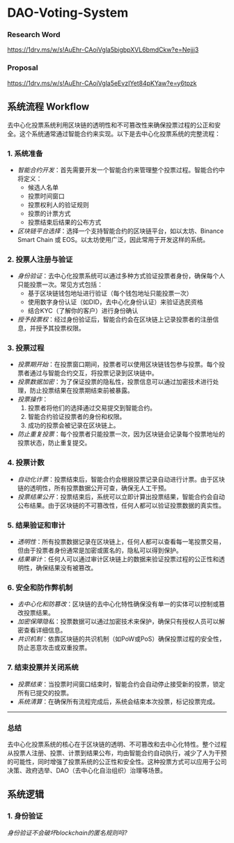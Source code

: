 # DAO-Voting-System
### Research Word
https://1drv.ms/w/s!AuEhr-CAoiVgla5bigbpXVL6bmdCkw?e=Nejjj3
### Proposal
https://1drv.ms/w/s!AuEhr-CAoiVgla5eEvzIYet84pKYaw?e=y6tpzk

## 系统流程 Workflow   
去中心化投票系统利用区块链的透明性和不可篡改性来确保投票过程的公正和安全。这个系统通常通过智能合约来实现。以下是去中心化投票系统的完整流程：   
### 1. 系统准备   
- *智能合约开发*：首先需要开发一个智能合约来管理整个投票过程。智能合约中将定义：   
    - 候选人名单   
    - 投票时间窗口   
    - 投票权利人的验证规则   
    - 投票的计票方式   
    - 投票结束后结果的公布方式   
- *区块链平台选择*：选择一个支持智能合约的区块链平台，如以太坊、Binance Smart Chain 或 EOS。以太坊使用广泛，因此常用于开发这样的系统。   
   
### 2. 投票人注册与验证   
- *身份验证*：去中心化投票系统可以通过多种方式验证投票者身份，确保每个人只能投票一次。常见方式包括：   
    - 基于区块链钱包地址进行验证（每个钱包地址只能投票一次）   
    - 使用数字身份认证（如DID，去中心化身份认证）来验证选民资格   
    - 结合KYC（了解你的客户）进行身份确认   
- *授予投票权*：经过身份验证后，智能合约会在区块链上记录投票者的注册信息，并授予其投票权限。   
   
### 3. 投票过程   
- *投票期开始*：在投票窗口期间，投票者可以使用区块链钱包参与投票。每个投票者通过与智能合约交互，将投票记录到区块链中。   
- *投票数据加密*：为了保证投票的隐私性，投票信息可以通过加密技术进行处理，防止投票结果在投票期结束前被暴露。   
- *投票操作*：   
    1. 投票者将他们的选择通过交易提交到智能合约。   
    2. 智能合约验证投票者的身份和权限。   
    3. 成功的投票会被记录在区块链上。   
- *防止重复投票*：每个投票者只能投票一次，因为区块链会记录每个投票地址的投票状态，防止重复提交。   
   
### 4. 投票计数   
- *自动化计票*：投票结束后，智能合约会根据投票记录自动进行计票。由于区块链的透明性，所有投票数据公开可查，确保无人工干预。   
- *投票结果公开*：投票结束后，系统可以立即计算出投票结果，智能合约会自动公布结果。由于区块链的不可篡改性，任何人都可以验证投票数据的真实性。   
   
### 5. 结果验证和审计   
- *透明性*：所有投票数据记录在区块链上，任何人都可以查看每一笔投票交易，但由于投票者身份通常是加密或匿名的，隐私可以得到保护。   
- *结果审计*：任何人可以通过审计区块链上的数据来验证投票过程的公正性和透明性，确保结果没有被篡改。   
   
### 6. 安全和防作弊机制   
- *去中心化和防篡改*：区块链的去中心化特性确保没有单一的实体可以控制或篡改投票结果。   
- *加密保障隐私*：投票数据可以通过加密技术来保护，确保只有授权人员可以解密查看详细信息。   
- *共识机制*：依靠区块链的共识机制（如PoW或PoS）确保投票过程的安全性，防止恶意攻击或双重投票。   
   
### 7. 结束投票并关闭系统   
- *投票结束*：当投票时间窗口结束时，智能合约会自动停止接受新的投票，锁定所有已提交的投票。   
- *系统清算*：在确保所有流程完成后，系统会结束本次投票，标记投票完成。   
 --- 
   
### 总结   
去中心化投票系统的核心在于区块链的透明、不可篡改和去中心化特性。整个过程从投票人注册、投票、计票到结果公布，均由智能合约自动执行，减少了人为干预的可能性，同时增强了投票系统的公正性和安全性。这种投票方式可以应用于公司决策、政府选举、DAO（去中心化自治组织）治理等场景。   
## 系统逻辑   
### 1. 身份验证   
*身份验证不会破坏blockchain的匿名规则吗?*   
   
